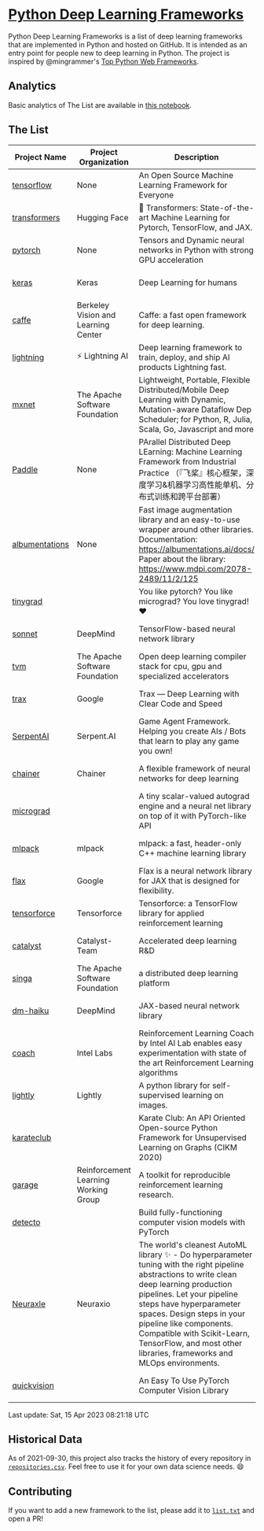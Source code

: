 # [Python Deep Learning Frameworks](https://www.github.com/shimst3r/python-deep-learning-frameworks)

Python Deep Learning Frameworks is a list of deep learning frameworks that are implemented in Python and hosted on GitHub. It is intended as an entry point for people new to deep learning in Python. The project is inspired by @mingrammer's [Top Python Web Frameworks](https://github.com/mingrammer/python-web-framework-stars).

## Analytics

Basic analytics of The List are available in [this notebook](./notebooks/development_over_time.ipynb).

## The List

| Project Name | Project Organization | Description | Stars | Forks | Open Issues | Last Commit |
| ------------ | -------------------- | ----------- | ----: | ----: | ----------: | ----------- |
| [tensorflow](https://tensorflow.org) | None | An Open Source Machine Learning Framework for Everyone | 173355 | 88116 | 2212 | 0 day(s) ago |
| [transformers](https://huggingface.co/transformers) | Hugging Face | 🤗 Transformers: State-of-the-art Machine Learning for Pytorch, TensorFlow, and JAX. | 93185 | 19606 | 673 | 0 day(s) ago |
| [pytorch](https://pytorch.org) | None | Tensors and Dynamic neural networks in Python with strong GPU acceleration | 65323 | 18014 | 11654 | 0 day(s) ago |
| [keras](http://keras.io/) | Keras | Deep Learning for humans | 57909 | 19321 | 412 | 0 day(s) ago |
| [caffe](http://caffe.berkeleyvision.org/) | Berkeley Vision and Learning Center | Caffe: a fast open framework for deep learning. | 33242 | 18982 | 1181 | 0 day(s) ago |
| [lightning](https://lightning.ai) | ⚡️ Lightning AI  | Deep learning framework to train, deploy, and ship AI products Lightning fast. | 22373 | 2838 | 700 | 0 day(s) ago |
| [mxnet](https://mxnet.apache.org) | The Apache Software Foundation | Lightweight, Portable, Flexible Distributed/Mobile Deep Learning with Dynamic, Mutation-aware Dataflow Dep Scheduler; for Python, R, Julia, Scala, Go, Javascript and more | 20363 | 6870 | 1999 | 1 day(s) ago |
| [Paddle](http://www.paddlepaddle.org/) | None | PArallel Distributed Deep LEarning: Machine Learning Framework from Industrial Practice （『飞桨』核心框架，深度学习&机器学习高性能单机、分布式训练和跨平台部署） | 20060 | 5109 | 1983 | 0 day(s) ago |
| [albumentations](https://albumentations.ai) | None | Fast image augmentation library and an easy-to-use wrapper around other libraries. Documentation:  https://albumentations.ai/docs/ Paper about the library: https://www.mdpi.com/2078-2489/11/2/125 | 11859 | 1496 | 360 | 0 day(s) ago |
| [tinygrad](https://github.com/geohot/tinygrad) |  | You like pytorch? You like micrograd? You love tinygrad! ❤️  | 11238 | 1038 | 42 | 0 day(s) ago |
| [sonnet](https://sonnet.dev/) | DeepMind | TensorFlow-based neural network library | 9548 | 1350 | 33 | 0 day(s) ago |
| [tvm](https://tvm.apache.org/) | The Apache Software Foundation | Open deep learning compiler stack for cpu, gpu and specialized accelerators | 9344 | 3007 | 608 | 0 day(s) ago |
| [trax](https://github.com/google/trax) | Google | Trax — Deep Learning with Clear Code and Speed | 7470 | 777 | 107 | 0 day(s) ago |
| [SerpentAI](http://serpent.ai) | Serpent.AI | Game Agent Framework. Helping you create AIs / Bots that learn to play any game you own! | 6472 | 767 | 2 | 0 day(s) ago |
| [chainer](https://chainer.org) | Chainer | A flexible framework of neural networks for deep learning | 5786 | 1389 | 12 | 1 day(s) ago |
| [micrograd](https://github.com/karpathy/micrograd) |  | A tiny scalar-valued autograd engine and a neural net library on top of it with PyTorch-like API | 4617 | 540 | 19 | 0 day(s) ago |
| [mlpack](https://www.mlpack.org/) | mlpack | mlpack: a fast, header-only C++ machine learning library | 4365 | 1493 | 52 | 1 day(s) ago |
| [flax](https://flax.readthedocs.io) | Google | Flax is a neural network library for JAX that is designed for flexibility. | 4224 | 493 | 130 | 1 day(s) ago |
| [tensorforce](https://github.com/tensorforce/tensorforce) | Tensorforce | Tensorforce: a TensorFlow library for applied reinforcement learning | 3232 | 537 | 34 | 1 day(s) ago |
| [catalyst](https://catalyst-team.com) | Catalyst-Team | Accelerated deep learning R&D | 3112 | 400 | 8 | 1 day(s) ago |
| [singa](https://github.com/apache/singa) | The Apache Software Foundation | a distributed deep learning platform | 2822 | 977 | 49 | 1 day(s) ago |
| [dm-haiku](https://dm-haiku.readthedocs.io) | DeepMind | JAX-based neural network library | 2444 | 205 | 94 | 1 day(s) ago |
| [coach](https://intellabs.github.io/coach/) | Intel Labs | Reinforcement Learning Coach by Intel AI Lab enables easy experimentation with state of the art Reinforcement Learning algorithms | 2241 | 449 | 90 | 2 day(s) ago |
| [lightly](https://docs.lightly.ai/self-supervised-learning/) | Lightly | A python library for self-supervised learning on images. | 2238 | 192 | 43 | 0 day(s) ago |
| [karateclub](https://karateclub.readthedocs.io) |  | Karate Club: An API Oriented Open-source Python Framework for Unsupervised Learning on Graphs (CIKM 2020) | 1868 | 230 | 3 | 1 day(s) ago |
| [garage](https://github.com/rlworkgroup/garage) | Reinforcement Learning Working Group | A toolkit for reproducible reinforcement learning research. | 1662 | 284 | 232 | 1 day(s) ago |
| [detecto](https://detecto.readthedocs.io/) |  | Build fully-functioning computer vision models with PyTorch | 586 | 104 | 44 | 1 day(s) ago |
| [Neuraxle](https://www.neuraxle.org/) | Neuraxio | The world's cleanest AutoML library ✨ - Do hyperparameter tuning with the right pipeline abstractions to write clean deep learning production pipelines. Let your pipeline steps have hyperparameter spaces. Design steps in your pipeline like components. Compatible with Scikit-Learn, TensorFlow, and most other libraries, frameworks and MLOps environments. | 562 | 58 | 42 | 1 day(s) ago |
| [quickvision](https://github.com/oke-aditya/quickvision) |  | An Easy To Use PyTorch Computer Vision Library | 49 | 5 | 19 | 45 day(s) ago |

Last update: Sat, 15 Apr 2023 08:21:18 UTC

## Historical Data

As of 2021-09-30, this project also tracks the history of every repository in [`repositories.csv`](./repositories.csv). Feel free to use it for your own data science needs. :smile:

## Contributing

If you want to add a new framework to the list, please add it to [`list.txt`](./python-deep-learning-frameworks/list.txt) and open a PR!